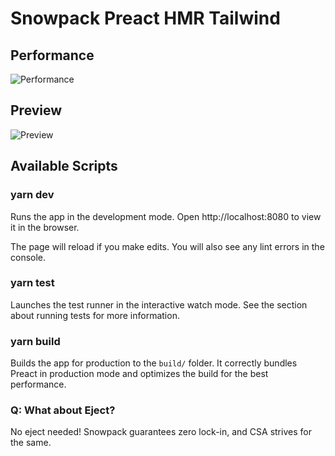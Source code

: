 # Snowpack Preact HMR Tailwind

## Performance

![Performance](https://res.cloudinary.com/amdeus/image/upload/v1603318662/spht.mozart409.space/lighthouse-metrics.com.png)

## Preview

![Preview](https://res.cloudinary.com/amdeus/image/upload/v1603319007/spht.mozart409.space/preview.png)

## Available Scripts

### yarn dev

Runs the app in the development mode.
Open http://localhost:8080 to view it in the browser.

The page will reload if you make edits.
You will also see any lint errors in the console.

### yarn test

Launches the test runner in the interactive watch mode.
See the section about running tests for more information.

### yarn build

Builds the app for production to the `build/` folder.
It correctly bundles Preact in production mode and optimizes the build for the best performance.

### Q: What about Eject?

No eject needed! Snowpack guarantees zero lock-in, and CSA strives for the same.
